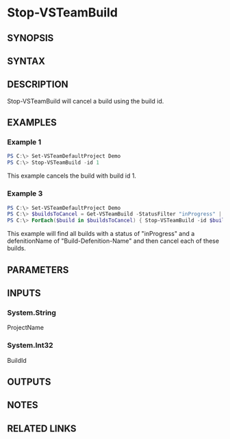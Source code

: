 <!-- #include "./common/header.md" -->

# Stop-VSTeamBuild

## SYNOPSIS

<!-- #include "./synopsis/Stop-VSTeamBuild.md" -->

## SYNTAX

## DESCRIPTION

Stop-VSTeamBuild will cancel a build using the build id.

## EXAMPLES

### Example 1

```powershell
PS C:\> Set-VSTeamDefaultProject Demo
PS C:\> Stop-VSTeamBuild -id 1
```

This example cancels the build with build id 1.

### Example 3

```powershell
PS C:\> Set-VSTeamDefaultProject Demo
PS C:\> $buildsToCancel = Get-VSTeamBuild -StatusFilter "inProgress" | where-object definitionName -eq Build-Defenition-Name
PS C:\> ForEach($build in $buildsToCancel) { Stop-VSTeamBuild -id $build.id }
```

This example will find all builds with a status of "inProgress" and a defenitionName of "Build-Defenition-Name" and then cancel each of these builds.

## PARAMETERS

<!-- #include "./params/projectName.md" -->

<!-- #include "./params/BuildId.md" -->

<!-- #include "./params/confirm.md" -->

<!-- #include "./params/whatIf.md" -->

## INPUTS

### System.String

ProjectName

### System.Int32

BuildId

## OUTPUTS

## NOTES

## RELATED LINKS
